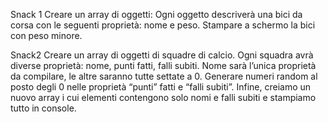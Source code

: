 Snack 1
Creare un array di oggetti:
Ogni oggetto descriverà una bici da corsa con le seguenti proprietà: nome e peso.
Stampare a schermo la bici con peso minore.

Snack2
Creare un array di oggetti di squadre di calcio.
 Ogni squadra avrà diverse proprietà: nome, punti fatti, falli subiti.
Nome sarà l’unica proprietà da compilare, le altre saranno tutte settate a 0.
Generare numeri random al posto degli 0 nelle proprietà “punti” fatti e “falli subiti”.
Infine, creiamo un nuovo array i cui elementi contengono solo nomi e falli subiti e stampiamo tutto in console.
